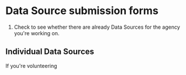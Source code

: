 # Data Source submission forms

1. Check to see whether there are already Data Sources for the agency you're working on.

## Individual Data Sources

If you're volunteering&#x20;

